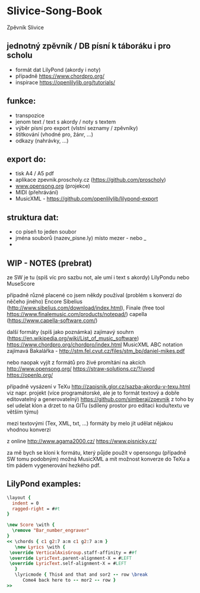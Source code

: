 # Slivice-Song-Book
Zpěvník Slivice

## jednotný zpěvník / DB písní k táboráku i pro scholu ##
- formát dat LilyPond (akordy i noty)
- případně https://www.chordpro.org/
- inspirace https://openlilylib.org/tutorials/


## funkce:
- transpozice
- jenom text / text s akordy / noty s textem
- výběr písní pro export (vlstní seznamy / zpěvníky)
- štítkování (vhodné pro, žánr, ...)
- odkazy (nahrávky, ...)

## export do:
* tisk A4 / A5 pdf
* aplikace zpevnik.proscholy.cz (https://github.com/proscholy)
* www.opensong.org (projekce)
* MIDI (přehrávání)
* MusicXML - https://github.com/openlilylib/lilypond-export


## struktura dat:
- co píseň to jeden soubor
- jména souborů (nazev_pisne.ly) místo mezer - nebo _
- 


## WIP - NOTES (prebrat)

ze SW je tu (spíš víc pro sazbu not, ale umí i text s akordy)
LilyPondu nebo MuseScore

případně různé placené co jsem někdy používal (problém s konverzí do něčeho jiného)
Encore
Sibelius (http://www.sibelius.com/download/index.html), 
Finale (free tool https://www.finalemusic.com/products/notepad/)
capella (https://www.capella-software.com/)

další formáty (spíš jako poznámka)
zajímavý souhrn (https://en.wikipedia.org/wiki/List_of_music_software)
https://www.chordpro.org/chordpro/index.html
MusicXML
ABC notation
zajímavá Bakalářka - http://stm.fel.cvut.cz/files/stm_bp/daniel-mikes.pdf
  
nebo naopak vyjít z formátů pro živé promítání na akcích
http://www.opensong.org/
https://straw-solutions.cz/?/uvod
https://openlp.org/

případně vysázení v TeXu
http://zapisnik.glor.cz/sazba-akordu-v-texu.html
viz napr. projekt (více programátorské, ale je to formát textový a dobře editovatelný a generovatelný)
https://github.com/simberaj/zpevnik
z toho by sel udelat klon a drzet to na GITu (sdílený prostor pro editaci kodu/textu ve větším týmu)

mezi textovými (Tex, XML, txt, ...) formáty by melo jít udělat nějakou vhodnou konverzi

z online
http://www.agama2000.cz/
https://www.pisnicky.cz/

za mě bych se kloni k formátu, který půjde použít v opensongu (případně SW tomu podobným)
možná MusicXML
a mít možnost konverze do TeXu a tím pádem vygenerování hezkého pdf.


## LilyPond examples:
```lilypond
\layout {
  indent = 0
  ragged-right = ##t
}

\new Score \with {
  \remove "Bar_number_engraver"
}
<< \chords { c1 g2:7 a:m c1 g2:7 a:m }
   \new Lyrics \with {
 \override VerticalAxisGroup.staff-affinity = ##f
 \override LyricText.parent-alignment-X = #LEFT
 \override LyricText.self-alignment-X = #LEFT
   }
   \lyricmode { This4 and that and sor2 -- row \break
      Come4 back here to -- mor2 -- row }
>>
```
